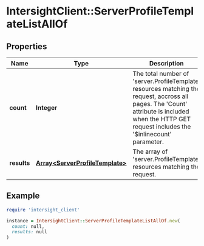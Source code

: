 # IntersightClient::ServerProfileTemplateListAllOf

## Properties

| Name | Type | Description | Notes |
| ---- | ---- | ----------- | ----- |
| **count** | **Integer** | The total number of &#39;server.ProfileTemplate&#39; resources matching the request, accross all pages. The &#39;Count&#39; attribute is included when the HTTP GET request includes the &#39;$inlinecount&#39; parameter. | [optional] |
| **results** | [**Array&lt;ServerProfileTemplate&gt;**](ServerProfileTemplate.md) | The array of &#39;server.ProfileTemplate&#39; resources matching the request. | [optional] |

## Example

```ruby
require 'intersight_client'

instance = IntersightClient::ServerProfileTemplateListAllOf.new(
  count: null,
  results: null
)
```

